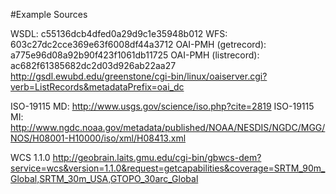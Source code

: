#Example Sources


WSDL:  c55136dcb4dfed0a29d9c1e35948b012
WFS: 603c27dc2cce369e63f6008df44a3712
OAI-PMH (getrecord): a775e96d08a92b90f423f1061db11725
OAI-PMH (listrecord): ac682f61385682dc2d03d926ab22aa27 http://gsdl.ewubd.edu/greenstone/cgi-bin/linux/oaiserver.cgi?verb=ListRecords&metadataPrefix=oai_dc

ISO-19115 MD: http://www.usgs.gov/science/iso.php?cite=2819
ISO-19115 MI: http://www.ngdc.noaa.gov/metadata/published/NOAA/NESDIS/NGDC/MGG/NOS/H08001-H10000/iso/xml/H08413.xml

WCS 1.1.0 http://geobrain.laits.gmu.edu/cgi-bin/gbwcs-dem?service=wcs&version=1.1.0&request=getcapabilities&coverage=SRTM_90m_Global,SRTM_30m_USA,GTOPO_30arc_Global
